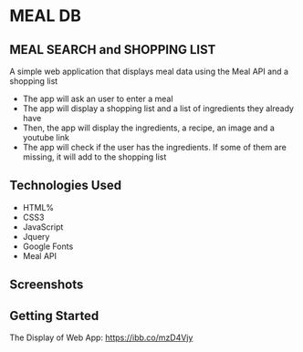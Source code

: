 # MEAL DB 

## MEAL SEARCH and SHOPPING LIST

A simple web application that displays meal data using the Meal API and a shopping list

- The app will ask an user to enter a meal 
- The app will display a shopping list and a list of ingredients they already have
- Then, the app will display the ingredients, a recipe, an image and a youtube link
- The app will check if the user has the ingredients. If some of them are missing, it will add to the shopping list

## Technologies Used

- HTML%
- CSS3
- JavaScript
- Jquery
- Google Fonts
- Meal API


## Screenshots

## Getting Started

The Display of Web App: 
https://ibb.co/mzD4Vjy

